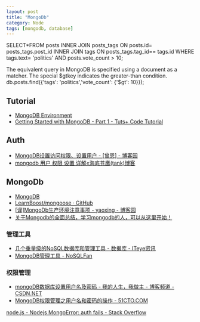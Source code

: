 ```yaml
---
layout: post
title: "MongoDb"
category: Node
tags: [mongodb, database]
--- 
```


SELECT*FROM posts
INNER JOIN posts_tags ON posts.id= posts_tags.post_id
INNER JOIN tags ON posts_tags.tag_id== tags.id
WHERE tags.text= 'politics' AND posts.vote_count > 10;

The equivalent query in MongoDB is specified using a document as a matcher. The
special $gtkey indicates the greater-than condition.
db.posts.find({'tags': 'politics','vote_count': {'$gt': 10}});

## Tutorial

- [MongoDB Environment](http://www.tutorialspoint.com/mongodb/mongodb_environment.htm)
- [Getting Started with MongoDB - Part 1 - Tuts+ Code Tutorial](http://code.tutsplus.com/tutorials/getting-started-with-mongodb-part-1--net-22879)

## Auth

- [MongoDB设置访问权限、设置用户 - [曾恩] - 博客园](http://www.cnblogs.com/zengen/archive/2011/04/23/2025722.html)
- [mongodb 用户 权限 设置 详解«海底苍鹰(tank)博客](http://blog.51yip.com/nosql/1575.html)

## MongoDb

- [MongoDB](http://www.mongodb.org/)
- [LearnBoost/mongoose · GitHub](https://github.com/LearnBoost/mongoose)
- [[译]MongoDb生产环境注意事项 - yaoxing - 博客园](http://www.cnblogs.com/yaoxing/p/mongodb-production-notes.html)
- [关于Mongodb的全面总结，学习mongodb的人，可以从这里开始！](http://blog.csdn.net/jakenson/article/details/7060431)

### 管理工具

- [几个重量级的NoSQL数据库和管理工具 - 数据库 - ITeye资讯](http://www.iteye.com/news/22607-NoSQL-Redis-Cassandra-MongoDB)
- [MongoDB管理工具 - NoSQLFan](http://blog.nosqlfan.com/html/213.html)

### 权限管理

- [mongoDB数据库设置用户名及密码 - 我的人生，我做主 - 博客频道 - CSDN.NET](http://blog.csdn.net/wycf1314/article/details/10225921)
- [MongoDB权限管理之用户名和密码的操作 - 51CTO.COM](http://database.51cto.com/art/201107/278042.htm)

[node.js - Nodejs MongoError: auth fails - Stack Overflow](http://stackoverflow.com/questions/21180643/nodejs-mongoerror-auth-fails)